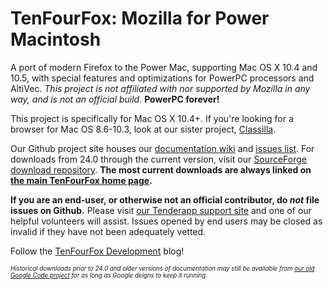 # TenFourFox: Mozilla for Power Macintosh

A port of modern Firefox to the Power Mac, supporting Mac OS X 10.4 and 10.5, with special features and optimizations for PowerPC processors and AltiVec. _This project is not affiliated with nor supported by Mozilla in any way, and is not an official build._ **PowerPC forever!**

This project is specifically for Mac OS X 10.4+. If you're looking for a browser for Mac OS 8.6-10.3, look at our sister project, [Classilla](http://www.classilla.org/).

Our Github project site houses our [documentation wiki](https://github.com/classilla/tenfourfox/wiki) and [issues list](https://github.com/classilla/tenfourfox/issues). For downloads from 24.0 through the current version, visit our [SourceForge download repository](https://sourceforge.net/projects/tenfourfox/files/). **The most current downloads are always linked on [the main TenFourFox home page](http://www.tenfourfox.com/).**

**If you are an end-user, or otherwise not an official contributor, do _not_ file issues on Github.** Please visit [our Tenderapp support site](http://tenfourfox.tenderapp.com/) and one of our helpful volunteers will assist. Issues opened by end users may be closed as invalid if they have not been adequately vetted.

Follow the [TenFourFox Development](http://tenfourfox.blogspot.com/) blog!

<sub><sup>_Historical downloads prior to 24.0 and older versions of documentation may still be available from [our old Google Code project](https://tenfourfox.googlecode.com/) for as long as Google deigns to keep it running._</sup></sub>
